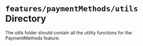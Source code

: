 # `features/paymentMethods/utils` Directory

The utils folder should contain all the utility functions for the PaymentMethods feature.

